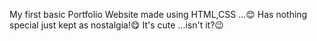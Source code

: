 My first basic Portfolio Website made using HTML,CSS ...😊
Has nothing special just kept as nostalgia!😋
It's cute ...isn't it?😉

